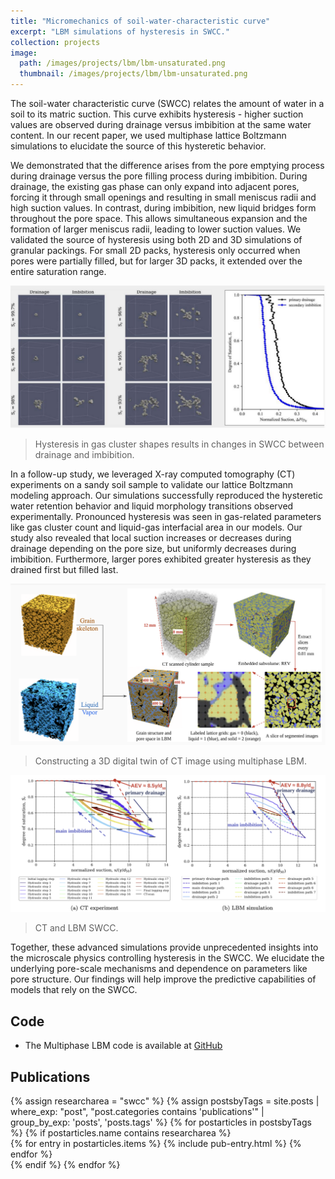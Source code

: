 ```yaml
---
title: "Micromechanics of soil-water-characteristic curve"
excerpt: "LBM simulations of hysteresis in SWCC."
collection: projects
image: 
  path: /images/projects/lbm/lbm-unsaturated.png
  thumbnail: /images/projects/lbm/lbm-unsaturated.png
---
```


The soil-water characteristic curve (SWCC) relates the amount of water in a soil to its matric suction. This curve exhibits hysteresis - higher suction values are observed during drainage versus imbibition at the same water content. In our recent paper, we used multiphase lattice Boltzmann simulations to elucidate the source of this hysteretic behavior.

We demonstrated that the difference arises from the pore emptying process during drainage versus the pore filling process during imbibition. During drainage, the existing gas phase can only expand into adjacent pores, forcing it through small openings and resulting in small meniscus radii and high suction values. In contrast, during imbibition, new liquid bridges form throughout the pore space. This allows simultaneous expansion and the formation of larger meniscus radii, leading to lower suction values. We validated the source of hysteresis using both 2D and 3D simulations of granular packings. For small 2D packs, hysteresis only occurred when pores were partially filled, but for larger 3D packs, it extended over the entire saturation range.

![SWCC LBM](/images/projects/lbm/gas-cluster-hysteresis.png)
> Hysteresis in gas cluster shapes results in changes in SWCC between drainage and imbibition.

In a follow-up study, we leveraged X-ray computed tomography (CT) experiments on a sandy soil sample to validate our lattice Boltzmann modeling approach. Our simulations successfully reproduced the hysteretic water retention behavior and liquid morphology transitions observed experimentally. Pronounced hysteresis was seen in gas-related parameters like gas cluster count and liquid-gas interfacial area in our models. Our study also revealed that local suction increases or decreases during drainage depending on the pore size, but uniformly decreases during imbibition. Furthermore, larger pores exhibited greater hysteresis as they drained first but filled last.

![DigitalTwin LBM-CT](/images/projects/lbm/digital-twin-ct-lbm.png)
> Constructing a 3D digital twin of CT image using multiphase LBM.

![LBM CT SWCC](/images/projects/lbm/lbm-ct-hysteresis.png)
> CT and LBM SWCC.

Together, these advanced simulations provide unprecedented insights into the microscale physics controlling hysteresis in the SWCC. We elucidate the underlying pore-scale mechanisms and dependence on parameters like pore structure. Our findings will help improve the predictive capabilities of models that rely on the SWCC.

## Code
* The Multiphase LBM code is available at [GitHub](https://github.com/geoelements/mcmp-lbm)

## Publications
<!-- Publications filled automatically -->
<div class="publications">
{% assign researcharea = "swcc" %}
{% assign postsbyTags = site.posts | where_exp: "post", "post.categories contains 'publications'" |
group_by_exp:
'posts', 'posts.tags' %}
{% for postarticles in postsbyTags %}
  {% if postarticles.name contains researcharea %}
    <div class="entries-{{ page.entries_layout | default: 'list' }}">
    {% for entry in postarticles.items %}
      {% include pub-entry.html %}
    {% endfor %}
    </div>
  {% endif %}
{% endfor %}
</div>